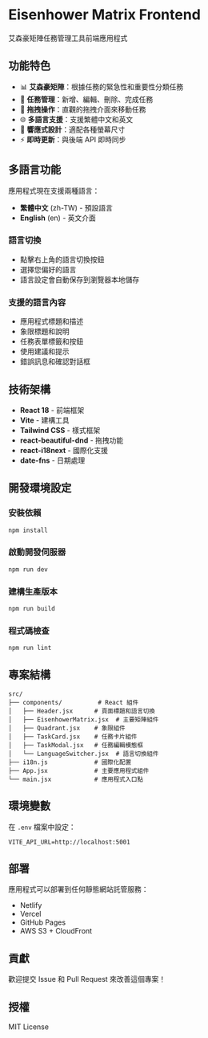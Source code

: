 # Eisenhower Matrix Frontend

艾森豪矩陣任務管理工具前端應用程式

## 功能特色

- 📊 **艾森豪矩陣**：根據任務的緊急性和重要性分類任務
- 🎯 **任務管理**：新增、編輯、刪除、完成任務
- 🔄 **拖拽操作**：直觀的拖拽介面來移動任務
- 🌐 **多語言支援**：支援繁體中文和英文
- 📱 **響應式設計**：適配各種螢幕尺寸
- ⚡ **即時更新**：與後端 API 即時同步

## 多語言功能

應用程式現在支援兩種語言：

- **繁體中文** (zh-TW) - 預設語言
- **English** (en) - 英文介面

### 語言切換

- 點擊右上角的語言切換按鈕
- 選擇您偏好的語言
- 語言設定會自動保存到瀏覽器本地儲存

### 支援的語言內容

- 應用程式標題和描述
- 象限標題和說明
- 任務表單標籤和按鈕
- 使用建議和提示
- 錯誤訊息和確認對話框

## 技術架構

- **React 18** - 前端框架
- **Vite** - 建構工具
- **Tailwind CSS** - 樣式框架
- **react-beautiful-dnd** - 拖拽功能
- **react-i18next** - 國際化支援
- **date-fns** - 日期處理

## 開發環境設定

### 安裝依賴

```bash
npm install
```

### 啟動開發伺服器

```bash
npm run dev
```

### 建構生產版本

```bash
npm run build
```

### 程式碼檢查

```bash
npm run lint
```

## 專案結構

```
src/
├── components/          # React 組件
│   ├── Header.jsx      # 頁面標題和語言切換
│   ├── EisenhowerMatrix.jsx  # 主要矩陣組件
│   ├── Quadrant.jsx    # 象限組件
│   ├── TaskCard.jsx    # 任務卡片組件
│   ├── TaskModal.jsx   # 任務編輯模態框
│   └── LanguageSwitcher.jsx  # 語言切換組件
├── i18n.js             # 國際化配置
├── App.jsx             # 主要應用程式組件
└── main.jsx            # 應用程式入口點
```

## 環境變數

在 `.env` 檔案中設定：

```env
VITE_API_URL=http://localhost:5001
```

## 部署

應用程式可以部署到任何靜態網站託管服務：

- Netlify
- Vercel
- GitHub Pages
- AWS S3 + CloudFront

## 貢獻

歡迎提交 Issue 和 Pull Request 來改善這個專案！

## 授權

MIT License
